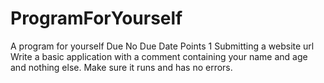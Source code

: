 # ProgramForYourself
A program for yourself
Due No Due Date  Points 1  Submitting a website url
Write a basic application with a comment containing your name and age and nothing else. Make sure it runs and has no errors.

